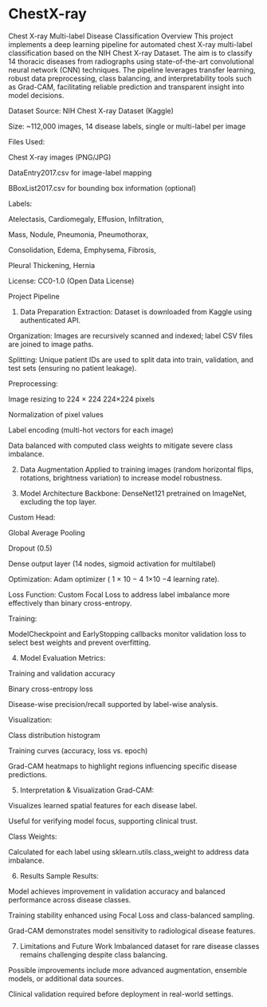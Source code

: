 # ChestX-ray
Chest X-ray Multi-label Disease Classification
Overview
This project implements a deep learning pipeline for automated chest X-ray multi-label classification based on the NIH Chest X-ray Dataset. The aim is to classify 14 thoracic diseases from radiographs using state-of-the-art convolutional neural network (CNN) techniques. The pipeline leverages transfer learning, robust data preprocessing, class balancing, and interpretability tools such as Grad-CAM, facilitating reliable prediction and transparent insight into model decisions.

Dataset
Source: NIH Chest X-ray Dataset (Kaggle)

Size: ~112,000 images, 14 disease labels, single or multi-label per image

Files Used:

Chest X-ray images (PNG/JPG)

DataEntry2017.csv for image-label mapping

BBoxList2017.csv for bounding box information (optional)

Labels:

Atelectasis, Cardiomegaly, Effusion, Infiltration,

Mass, Nodule, Pneumonia, Pneumothorax,

Consolidation, Edema, Emphysema, Fibrosis,

Pleural Thickening, Hernia

License: CC0-1.0 (Open Data License)

Project Pipeline
1. Data Preparation
Extraction: Dataset is downloaded from Kaggle using authenticated API.

Organization: Images are recursively scanned and indexed; label CSV files are joined to image paths.

Splitting: Unique patient IDs are used to split data into train, validation, and test sets (ensuring no patient leakage).

Preprocessing:

Image resizing to 
224
×
224
224×224 pixels

Normalization of pixel values

Label encoding (multi-hot vectors for each image)

Data balanced with computed class weights to mitigate severe class imbalance.

2. Data Augmentation
Applied to training images (random horizontal flips, rotations, brightness variation) to increase model robustness.

3. Model Architecture
Backbone: DenseNet121 pretrained on ImageNet, excluding the top layer.

Custom Head:

Global Average Pooling

Dropout (0.5)

Dense output layer (14 nodes, sigmoid activation for multilabel)

Optimization: Adam optimizer (
1
×
10
−
4
1×10 
−4
  learning rate).

Loss Function: Custom Focal Loss to address label imbalance more effectively than binary cross-entropy.

Training:

ModelCheckpoint and EarlyStopping callbacks monitor validation loss to select best weights and prevent overfitting.

4. Model Evaluation
Metrics:

Training and validation accuracy

Binary cross-entropy loss

Disease-wise precision/recall supported by label-wise analysis.

Visualization:

Class distribution histogram

Training curves (accuracy, loss vs. epoch)

Grad-CAM heatmaps to highlight regions influencing specific disease predictions.

5. Interpretation & Visualization
Grad-CAM:

Visualizes learned spatial features for each disease label.

Useful for verifying model focus, supporting clinical trust.

Class Weights:

Calculated for each label using sklearn.utils.class_weight to address data imbalance.

6. Results
Sample Results:

Model achieves improvement in validation accuracy and balanced performance across disease classes.

Training stability enhanced using Focal Loss and class-balanced sampling.

Grad-CAM demonstrates model sensitivity to radiological disease features.

7. Limitations and Future Work
Imbalanced dataset for rare disease classes remains challenging despite class balancing.

Possible improvements include more advanced augmentation, ensemble models, or additional data sources.

Clinical validation required before deployment in real-world settings.
